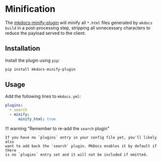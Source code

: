 # Minification 

The [mkdocs-minify-plugin][1] will minify all `*.html` files generated by
`mkdocs build` in a post-processing step, stripping all unnecessary characters
to reduce the payload served to the client.

  [1]: https://github.com/byrnereese/mkdocs-minify-plugin

## Installation

Install the plugin using `pip`:

``` sh
pip install mkdocs-minify-plugin
```

## Usage

Add the following lines to `mkdocs.yml`:

``` yaml
plugins:
  - search
  - minify:
      minify_html: true
```

!!! warning "Remember to re-add the `search` plugin"

    If you have no `plugins` entry in your config file yet, you'll likely also
    want to add back the `search` plugin. MkDocs enables it by default if there
    is no `plugins` entry set and it will not be included if omitted.
